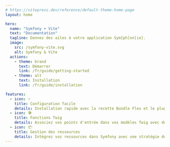 ```yaml
---
# https://vitepress.dev/reference/default-theme-home-page
layout: home

hero:
  name: "Symfony + Vite"
  text: "Documentation"
  tagline: Donnez des ailes à votre application Sym[ph]on[ie].
  image:
    src: /symfony-vite.svg
    alt: Symfony & Vite
  actions:
    - theme: brand
      text: Démarrer
      link: /fr/guide/getting-started
    - theme: alt
      text: Installation
      link: /fr/guide/installation

features:
  - icon: ⚡️
    title: Configuration facile
    details: Installation rapide avec la recette Bundle Flex et le plugin Vite préconfiguré.
  - icon: 🛠️
    title: Fonctions Twig
    details: Associez vos points d'entrée dans vos modèles Twig avec des fonctions Twig.
  - icon: 📦
    title: Gestion des ressources
    details: Intégrez vos ressources dans Symfony avec une stratégie de version d'asset personnalisée.
---
```


